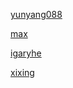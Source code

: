 [yunyang088](blog.y01.me)

[max](http://mmmmmax.cn/)

[igaryhe](https://blog.igaryhe.io/)

[xixing](https://xixing.dev/)